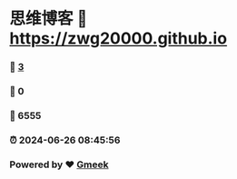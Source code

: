 # 思维博客 :link: https://zwg20000.github.io 
### :page_facing_up: [3](https://zwg20000.github.io/tag.html) 
### :speech_balloon: 0 
### :hibiscus: 6555 
### :alarm_clock: 2024-06-26 08:45:56 
### Powered by :heart: [Gmeek](https://github.com/Meekdai/Gmeek)
